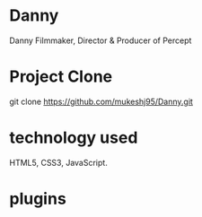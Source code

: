 # Danny
Danny Filmmaker, Director & Producer of Percept

# Project Clone
git clone https://github.com/mukeshj95/Danny.git

# technology used
HTML5, CSS3, JavaScript.

# plugins
